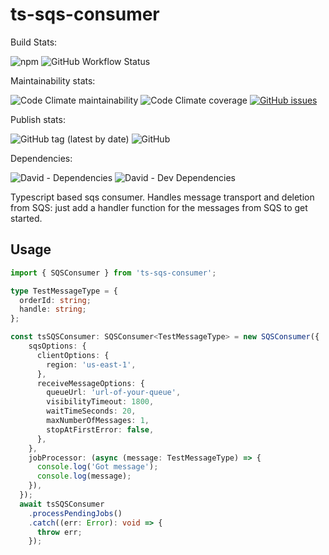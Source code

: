 # ts-sqs-consumer

Build Stats:

![npm](https://img.shields.io/npm/dm/ts-sqs-consumer?style=for-the-badge)
![GitHub Workflow Status](https://img.shields.io/github/workflow/status/sshivananda/ts-sqs-consumer/Node.js%20CI?style=for-the-badge)

Maintainability stats:

![Code Climate maintainability](https://img.shields.io/codeclimate/maintainability-percentage/sshivananda/ts-sqs-consumer?style=for-the-badge)
![Code Climate coverage](https://img.shields.io/codeclimate/coverage/sshivananda/ts-sqs-consumer?style=for-the-badge)
[![GitHub issues](https://img.shields.io/github/issues/sshivananda/ts-sqs-consumer?label=OPEN%20ISSUES&style=for-the-badge)](https://github.com/sshivananda/ts-sqs-consumer/issues)

Publish stats:

![GitHub tag (latest by date)](https://img.shields.io/github/v/tag/sshivananda/ts-sqs-consumer?style=for-the-badge)
![GitHub](https://img.shields.io/github/license/sshivananda/ts-sqs-consumer?style=for-the-badge)

Dependencies:

![David - Dependencies](https://img.shields.io/david/sshivananda/ts-sqs-consumer?style=for-the-badge)
![David - Dev Dependencies](https://img.shields.io/david/dev/sshivananda/ts-sqs-consumer?color=green&style=for-the-badge)

Typescript based sqs consumer. Handles message transport and deletion from SQS: just add a handler function for the messages from SQS to get started.

## Usage

```ts
import { SQSConsumer } from 'ts-sqs-consumer';

type TestMessageType = {
  orderId: string;
  handle: string;
};

const tsSQSConsumer: SQSConsumer<TestMessageType> = new SQSConsumer({
    sqsOptions: {
      clientOptions: {
        region: 'us-east-1',
      },
      receiveMessageOptions: {
        queueUrl: 'url-of-your-queue',
        visibilityTimeout: 1800,
        waitTimeSeconds: 20,
        maxNumberOfMessages: 1,
        stopAtFirstError: false,
      },
    },
    jobProcessor: (async (message: TestMessageType) => {
      console.log('Got message');
      console.log(message);
    }),
  });
  await tsSQSConsumer
    .processPendingJobs()
    .catch((err: Error): void => {
      throw err;
    });
```